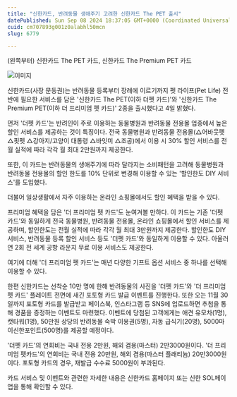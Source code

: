 ```yaml
---
title: "신한카드, 반려동물 생애주기 고려한 신한카드 The PET 출시"
datePublished: Sun Sep 08 2024 18:37:05 GMT+0000 (Coordinated Universal Time)
cuid: cm707893g001z0alabhl50mcn
slug: 6779

---
```



(왼쪽부터) 신한카드 The PET 카드, 신한카드 The Premium PET 카드

![이미지](https://cdn.hashnode.com/res/hashnode/image/upload/v1739261227244/97a50b70-1c9d-4138-a38c-acc7675f314b.jpeg)

신한카드(사장 문동권)는 반려동물 등록부터 장례에 이르기까지 펫 라이프(Pet Life) 전반에 필요한 서비스를 담은 '신한카드 The PET(이하 더펫 카드)'와 '신한카드 The Premium PET(이하 더 프리미엄 펫 카드)' 2종을 출시했다고 4일 밝혔다.

먼저 '더펫 카드'는 반려인이 주로 이용하는 동물병원과 반려동물 전용몰 업종에서 높은 할인 서비스를 제공하는 것이 특징이다. 전국 동물병원과 반려동물 전용몰(△어바웃펫 △핏펫 △강아지/고양이 대통령 △바잇미 △조공)에서 이용 시 30% 할인 서비스를 전월 실적에 따라 각각 월 최대 2만원까지 제공한다.

또한, 이 카드는 반려동물의 생애주기에 따라 달라지는 소비패턴을 고려해 동물병원과 반려동물 전용몰의 할인 한도를 10% 단위로 변경해 이용할 수 있는 '할인한도 DIY 서비스'를 도입했다.

더불어 일상생활에서 자주 이용하는 온라인 쇼핑몰에서도 할인 혜택을 받을 수 있다.

프리미엄 혜택을 담은 '더 프리미엄 펫 카드'도 눈여겨볼 만하다. 이 카드는 기존 '더펫 카드'와 동일하게 전국 동물병원, 반려동물 전용몰, 온라인 쇼핑몰에서 할인 서비스를 제공하며, 할인한도는 전월 실적에 따라 각각 월 최대 3만원까지 제공한다. 할인한도 DIY 서비스, 반려동물 등록 할인 서비스 등도 '더펫 카드'와 동일하게 이용할 수 있다. 아울러 연 2회 전 세계 공항 라운지 무료 이용 서비스도 제공한다.

여기에 더해 '더 프리미엄 펫 카드'는 매년 다양한 기프트 옵션 서비스 중 하나를 선택해 이용할 수 있다.

한편 신한카드는 선착순 10만 명에 한해 반려동물의 사진을 '더펫 카드'와 '더 프리미엄 펫 카드' 플레이트 전면에 새긴 포토형 카드 발급 이벤트를 진행한다. 또한 오는 11월 30일까지 포토형 카드를 발급받고 페이스북, 인스타그램 등 SNS에 업로드하면 추첨을 통해 경품을 증정하는 이벤트도 마련했다. 이벤트에 당첨된 고객에게는 애견 유모차(1명), 캣타워(1명), 50만원 상당의 반려동물 숙박 이용권(5명), 자동 급식기(20명), 5000마이신한포인트(500명)를 제공할 예정이다.

'더펫 카드'의 연회비는 국내 전용 2만원, 해외 겸용(마스터) 2만3000원이다. '더 프리미엄 펫카드'의 연회비는 국내 전용 20만원, 해외 겸용(마스터 플래티늄) 20만3000원이다. 포토형 카드의 경우, 재발급 수수료 5000원이 부과된다.

카드 서비스 및 이벤트와 관련한 자세한 내용은 신한카드 홈페이지 또는 신한 SOL페이 앱을 통해 확인할 수 있다.
